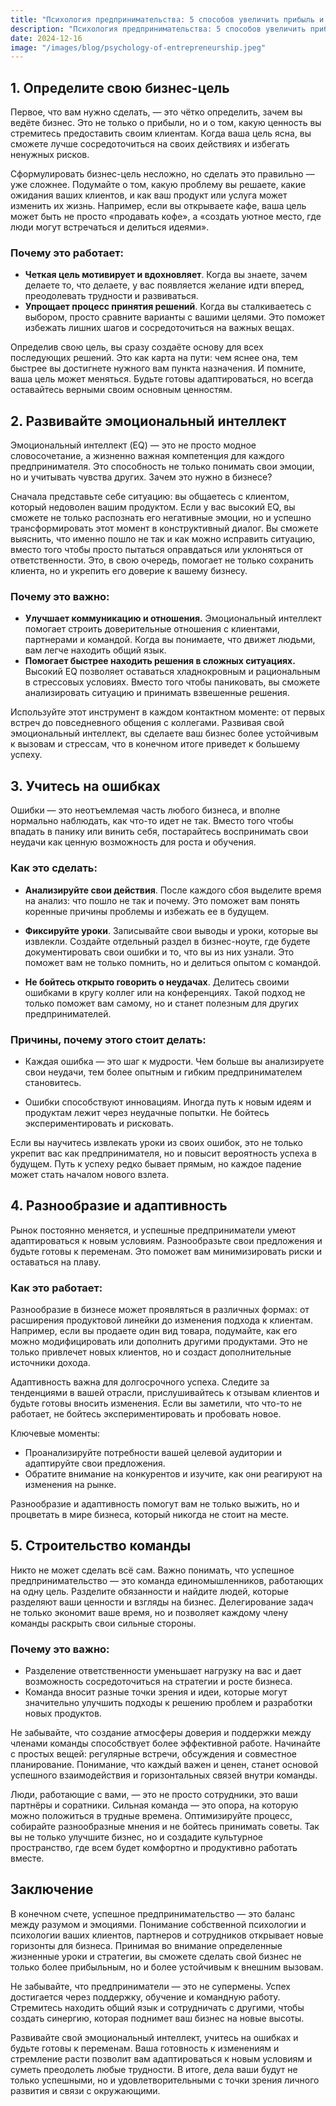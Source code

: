 ```yaml
---  
title: "Психология предпринимательства: 5 способов увеличить прибыль и снизить риски"  
description: "Психология предпринимательства: 5 способов увеличить прибыль и снизить риски"  
date: 2024-12-16
image: "/images/blog/psychology-of-entrepreneurship.jpeg" 
---
```


## 1. Определите свою бизнес-цель 

Первое, что вам нужно сделать, — это чётко определить, зачем вы ведёте бизнес. Это не только о прибыли, но и о том, какую ценность вы стремитесь предоставить своим клиентам. Когда ваша цель ясна, вы сможете лучше сосредоточиться на своих действиях и избегать ненужных рисков.

Сформулировать бизнес-цель несложно, но сделать это правильно — уже сложнее. Подумайте о том, какую проблему вы решаете, какие ожидания ваших клиентов, и как ваш продукт или услуга может изменить их жизнь. Например, если вы открываете кафе, ваша цель может быть не просто «продавать кофе», а «создать уютное место, где люди могут встречаться и делиться идеями». 

### Почему это работает:
- **Четкая цель мотивирует и вдохновляет**. Когда вы знаете, зачем делаете то, что делаете, у вас появляется желание идти вперед, преодолевать трудности и развиваться.
- **Упрощает процесс принятия решений**. Когда вы сталкиваетесь с выбором, просто сравните варианты с вашими целями. Это поможет избежать лишних шагов и сосредоточиться на важных вещах.

Определив свою цель, вы сразу создаёте основу для всех последующих решений. Это как карта на пути: чем яснее она, тем быстрее вы достигнете нужного вам пункта назначения. И помните, ваша цель может меняться. Будьте готовы адаптироваться, но всегда оставайтесь верными своим основным ценностям.
## 2. Развивайте эмоциональный интеллект

Эмоциональный интеллект (EQ) — это не просто модное словосочетание, а жизненно важная компетенция для каждого предпринимателя. Это способность не только понимать свои эмоции, но и учитывать чувства других. Зачем это нужно в бизнесе? 

Сначала представьте себе ситуацию: вы общаетесь с клиентом, который недоволен вашим продуктом. Если у вас высокий EQ, вы сможете не только распознать его негативные эмоции, но и успешно трансформировать этот момент в конструктивный диалог. Вы сможете выяснить, что именно пошло не так и как можно исправить ситуацию, вместо того чтобы просто пытаться оправдаться или уклоняться от ответственности. Это, в свою очередь, помогает не только сохранить клиента, но и укрепить его доверие к вашему бизнесу.

### Почему это важно:
- **Улучшает коммуникацию и отношения.** Эмоциональный интеллект помогает строить доверительные отношения с клиентами, партнерами и командой. Когда вы понимаете, что движет людьми, вам легче находить общий язык.
- **Помогает быстрее находить решения в сложных ситуациях.** Высокий EQ позволяет оставаться хладнокровным и рациональным в стрессовых условиях. Вместо того чтобы паниковать, вы сможете анализировать ситуацию и принимать взвешенные решения.

Используйте этот инструмент в каждом контактном моменте: от первых встреч до повседневного общения с коллегами. Развивая свой эмоциональный интеллект, вы сделаете ваш бизнес более устойчивым к вызовам и стрессам, что в конечном итоге приведет к большему успеху.
## 3. Учитесь на ошибках

Ошибки — это неотъемлемая часть любого бизнеса, и вполне нормально наблюдать, как что-то идет не так. Вместо того чтобы впадать в панику или винить себя, постарайтесь воспринимать свои неудачи как ценную возможность для роста и обучения. 

### Как это сделать:
- **Анализируйте свои действия**. После каждого сбоя выделите время на анализ: что пошло не так и почему. Это поможет вам понять коренные причины проблемы и избежать ее в будущем.
  
- **Фиксируйте уроки**. Записывайте свои выводы и уроки, которые вы извлекли. Создайте отдельный раздел в бизнес-ноуте, где будете документировать свои ошибки и то, что вы из них узнали. Это поможет вам не только помнить, но и делиться опытом с командой.

- **Не бойтесь открыто говорить о неудачах**. Делитесь своими ошибками в кругу коллег или на конференциях. Такой подход не только поможет вам самому, но и станет полезным для других предпринимателей.

### Причины, почему этого стоит делать:
- Каждая ошибка — это шаг к мудрости. Чем больше вы анализируете свои неудачи, тем более опытным и гибким предпринимателем становитесь.
  
- Ошибки способствуют инновациям. Иногда путь к новым идеям и продуктам лежит через неудачные попытки. Не бойтесь экспериментировать и рисковать.

Если вы научитесь извлекать уроки из своих ошибок, это не только укрепит вас как предпринимателя, но и повысит вероятность успеха в будущем. Путь к успеху редко бывает прямым, но каждое падение может стать началом нового взлета.
## 4. Разнообразие и адаптивность

Рынок постоянно меняется, и успешные предприниматели умеют адаптироваться к новым условиям. Разнообразьте свои предложения и будьте готовы к переменам. Это поможет вам минимизировать риски и оставаться на плаву.

### Как это работает:

Разнообразие в бизнесе может проявляться в различных формах: от расширения продуктовой линейки до изменения подхода к клиентам. Например, если вы продаете один вид товара, подумайте, как его можно модифицировать или дополнить другими продуктами. Это не только привлечет новых клиентов, но и создаст дополнительные источники дохода.

Адаптивность важна для долгосрочного успеха. Следите за тенденциями в вашей отрасли, прислушивайтесь к отзывам клиентов и будьте готовы вносить изменения. Если вы заметили, что что-то не работает, не бойтесь экспериментировать и пробовать новое. 

Ключевые моменты:
- Проанализируйте потребности вашей целевой аудитории и адаптируйте свои предложения.
- Обратите внимание на конкурентов и изучите, как они реагируют на изменения на рынке.

Разнообразие и адаптивность помогут вам не только выжить, но и процветать в мире бизнеса, который никогда не стоит на месте.
## 5. Строительство команды

Никто не может сделать всё сам. Важно понимать, что успешное предпринимательство — это команда единомышленников, работающих на одну цель. Разделите обязанности и найдите людей, которые разделяют ваши ценности и взгляды на бизнес. Делегирование задач не только экономит ваше время, но и позволяет каждому члену команды раскрыть свои сильные стороны.

### Почему это важно:
- Разделение ответственности уменьшает нагрузку на вас и дает возможность сосредоточиться на стратегии и росте бизнеса.
- Команда вносит разные точки зрения и идеи, которые могут значительно улучшить подходы к решению проблем и разработки новых продуктов.

Не забывайте, что создание атмосферы доверия и поддержки между членами команды способствует более эффективной работе. Начинайте с простых вещей: регулярные встречи, обсуждения и совместное планирование. Понимание, что каждый важен и ценен, станет основой успешного взаимодействия и горизонтальных связей внутри команды.

Люди, работающие с вами, — это не просто сотрудники, это ваши партнёры и соратники. Сильная команда — это опора, на которую можно положиться в трудные времена. Оптимизируйте процесс, собирайте разнообразные мнения и не бойтесь принимать советы. Так вы не только улучшите бизнес, но и создадите культурное пространство, где всем будет комфортно и продуктивно работать вместе.
## Заключение

В конечном счете, успешное предпринимательство — это баланс между разумом и эмоциями. Понимание собственной психологии и психологии ваших клиентов, партнеров и сотрудников открывает новые горизонты для бизнеса. Принимая во внимание определенные жизненные уроки и стратегии, вы сможете сделать свой бизнес не только более прибыльным, но и более устойчивым к внешним вызовам.

Не забывайте, что предприниматели — это не супермены. Успех достигается через поддержку, обучение и командную работу. Стремитесь находить общий язык и сотрудничать с другими, чтобы создать синергию, которая поднимет ваш бизнес на новые высоты.

Развивайте свой эмоциональный интеллект, учитесь на ошибках и будьте готовы к переменам. Ваша готовность к изменениям и стремление расти позволит вам адаптироваться к новым условиям и суметь преодолеть любые трудности. В итоге, дела ваши будут не только успешными, но и удовлетворительными с точки зрения личного развития и связи с окружающими.